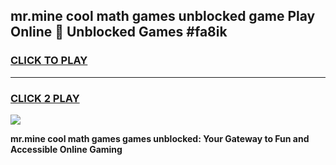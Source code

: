 
## mr.mine cool math games unblocked game Play Online 👋 Unblocked Games #fa8ik
<h3>
<a href="https://premium.freeplayer.one?title=mr.mine_cool_math_games&ref=21F">CLICK TO PLAY</a></h3>
<hr>

<h3>
<a href="https://premium.freeplayer.one?title=mr.mine_cool_math_games&ref=21F">CLICK 2 PLAY</a>
  
</h3>

<a href="https://premium.freeplayer.one?title=mr.mine_cool_math_games&ref=21F/"><img src="https://clearcache.store/games.png"></a>


**mr.mine cool math games games unblocked: Your Gateway to Fun and Accessible Online Gaming**
